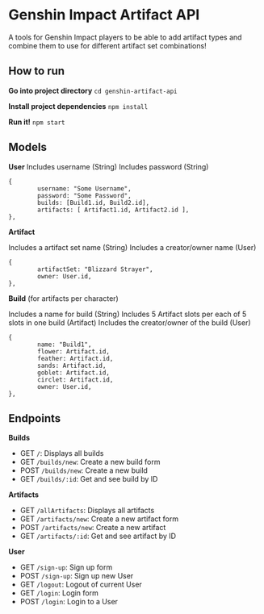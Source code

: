 # Genshin Impact Artifact API

A tools for Genshin Impact players to be able to add artifact types and combine them to use for different artifact set combinations!

## How to run

**Go into project directory**
`cd genshin-artifact-api`

**Install project dependencies**
`npm install`

**Run it!**
`npm start`

## Models

**User**
Includes username (String)
Includes password (String)

```
{
		username: "Some Username",
		password: "Some Password",
		builds: [Build1.id, Build2.id],
		artifacts: [ Artifact1.id, Artifact2.id ],
},
```

**Artifact**

Includes a artifact set name (String)
Includes a creator/owner name (User)

```
{
		artifactSet: "Blizzard Strayer",
		owner: User.id,
},
```

**Build** (for artifacts per character)

Includes a name for build (String)
Includes 5 Artifact slots per each of 5 slots in one build (Artifact)
Includes the creator/owner of the build (User)

```
{
		name: "Build1",
		flower: Artifact.id,
		feather: Artifact.id,
		sands: Artifact.id,
		goblet: Artifact.id,
		circlet: Artifact.id,
		owner: User.id,
},
```

## Endpoints

**Builds**

- GET `/`: Displays all builds
- GET `/builds/new`: Create a new build form
- POST `/builds/new`: Create a new build
- GET `/builds/:id`: Get and see build by ID

**Artifacts**

- GET `/allArtifacts`: Displays all artifacts
- GET `/artifacts/new`: Create a new artifact form
- POST `/artifacts/new`: Create a new artifact
- GET `/artifacts/:id`: Get and see artifact by ID

**User**

- GET `/sign-up`: Sign up form
- POST `/sign-up`: Sign up new User
- GET `/logout`: Logout of current User
- GET `/login`: Login form
- POST `/login`: Login to a User

